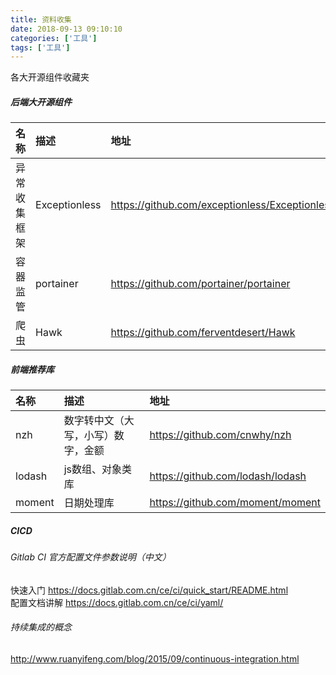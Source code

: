 ```yaml
---
title: 资料收集
date: 2018-09-13 09:10:10 
categories: ['工具']
tags: ['工具']
---
```


各大开源组件收藏夹
<!-- more -->

##### 后端大开源组件
| 名称 | 描述 | 地址 |
|:-------|:-----|:-----
|异常收集框架 | Exceptionless | https://github.com/exceptionless/Exceptionless  
|容器监管 | portainer | https://github.com/portainer/portainer
|爬虫 | Hawk | https://github.com/ferventdesert/Hawk

##### 前端推荐库
| 名称 | 描述 | 地址 |
|:-------|:-----|:-----
| nzh | 数字转中文（大写，小写）数字，金额 | https://github.com/cnwhy/nzh
|lodash |js数组、对象类库 | https://github.com/lodash/lodash
|moment| 日期处理库 | https://github.com/moment/moment

##### CICD
###### Gitlab CI 官方配置文件参数说明（中文）  
快速入门 https://docs.gitlab.com.cn/ce/ci/quick_start/README.html  
配置文档讲解 https://docs.gitlab.com.cn/ce/ci/yaml/  
###### 持续集成的概念  
http://www.ruanyifeng.com/blog/2015/09/continuous-integration.html
